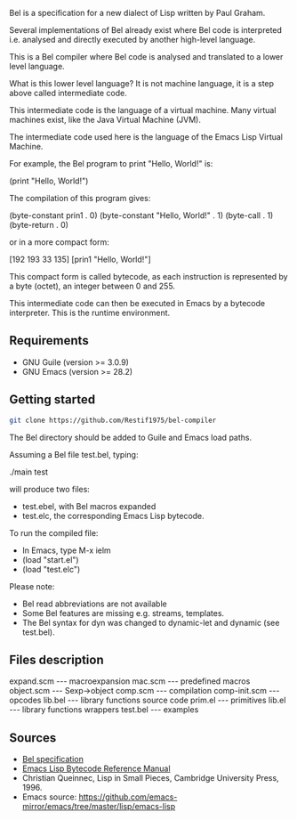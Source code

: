Bel is a specification for a new dialect of Lisp written by Paul Graham.

Several implementations of Bel already exist where Bel code is interpreted i.e. analysed and directly executed by another high-level language.

This is a Bel compiler where Bel code is analysed and translated to a lower level language.

What is this lower level language?
It is not machine language, it is a step above called intermediate code.

This intermediate code is the language of a virtual machine. 
Many virtual machines exist, like the Java Virtual Machine (JVM).

The intermediate code used here is the language of the Emacs Lisp Virtual Machine.

For example, the Bel program to print "Hello, World!" is:

(print "Hello, World!")

The compilation of this program gives:

(byte-constant prin1 . 0)
(byte-constant "Hello, World!" . 1)
(byte-call . 1)
(byte-return . 0)

or in a more compact form:

[192 193 33 135] [prin1 "Hello, World!"]

This compact form is called bytecode, as each instruction is represented by a byte (octet), an integer between 0 and 255.

This intermediate code can then be executed in Emacs by a bytecode interpreter.
This is the runtime environment.

## Requirements

- GNU Guile (version >= 3.0.9)
- GNU Emacs (version >= 28.2)

## Getting started

```sh
git clone https://github.com/Restif1975/bel-compiler
```

The Bel directory should be added to Guile and Emacs load paths.

Assuming a Bel file test.bel, typing:

./main test

will produce two files:

- test.ebel, with Bel macros expanded
- test.elc, the corresponding Emacs Lisp bytecode.

To run the compiled file:

- In Emacs, type M-x ielm
- (load "start.el")
- (load "test.elc")

Please note:

- Bel read abbreviations are not available
- Some Bel features are missing e.g. streams, templates.
- The Bel syntax for dyn was changed to dynamic-let and dynamic (see test.bel).

## Files description

expand.scm     --- macroexpansion
mac.scm        --- predefined macros
object.scm     --- Sexp->object
comp.scm       --- compilation
comp-init.scm  --- opcodes
lib.bel        --- library functions source code
prim.el        --- primitives
lib.el         --- library functions wrappers
test.bel       --- examples

## Sources

- [Bel specification](http://www.paulgraham.com/bel.html)
- [Emacs Lisp Bytecode Reference Manual](https://rocky.github.io/elisp-bytecode.pdf)
- Christian Queinnec, Lisp in Small Pieces, Cambridge University Press, 1996.
- Emacs source: https://github.com/emacs-mirror/emacs/tree/master/lisp/emacs-lisp



















